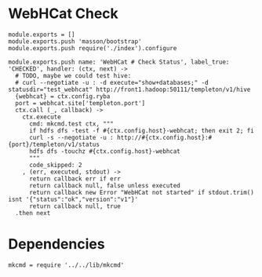 
# WebHCat Check

    module.exports = []
    module.exports.push 'masson/bootstrap'
    module.exports.push require('./index').configure

    module.exports.push name: 'WebHCat # Check Status', label_true: 'CHECKED', handler: (ctx, next) ->
      # TODO, maybe we could test hive:
      # curl --negotiate -u : -d execute="show+databases;" -d statusdir="test_webhcat" http://front1.hadoop:50111/templeton/v1/hive
      {webhcat} = ctx.config.ryba
      port = webhcat.site['templeton.port']
      ctx.call (_, callback) ->
        ctx.execute
          cmd: mkcmd.test ctx, """
          if hdfs dfs -test -f #{ctx.config.host}-webhcat; then exit 2; fi
          curl -s --negotiate -u : http://#{ctx.config.host}:#{port}/templeton/v1/status
          hdfs dfs -touchz #{ctx.config.host}-webhcat
          """
          code_skipped: 2
        , (err, executed, stdout) ->
          return callback err if err
          return callback null, false unless executed
          return callback new Error "WebHCat not started" if stdout.trim() isnt '{"status":"ok","version":"v1"}'
          return callback null, true
      .then next

# Dependencies

    mkcmd = require '../../lib/mkcmd'
